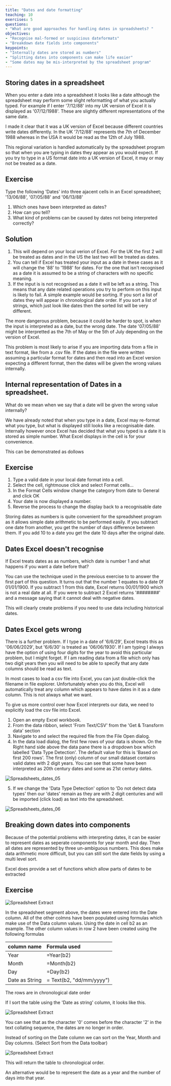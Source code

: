 ```yaml
---
title: "Dates and date formatting"
teaching: 10
exercises: 5
questions:
- "What are good approaches for handling dates in spreadsheets? "
objectives:
- "Recognise mal-formed or suspicious dateformats"
- "Breakdown date fields into components"
keypoints:
- "Internally dates are stored as numbers"
- "Splitting dates into components can make life easier"
- "Some dates may be mis-interpreted by the spreadsheet program"
---
```


## Storing dates in a spreadsheet

When you enter a date into a spreadsheet it looks like a date although the spreadsheet may perform some slight reformatting of what you actually typed. For example if I enter '7/12/88' into my UK version of Excel it is displayed as '07/12/1988'. These are slightly different representations of the same date.

I made it clear that it was a UK version of Excel because different countries write dates differently. In the UK '7/12/88' represents the 7th of December 1988 whereas in the USA it would be read as the 12th of July 1988.

This regional variation is handled automatically by the spreadsheet program so that when you are typing in dates they appear as you would expect. If you try to type in a US format date into a UK version of Excel, it may or may not be treated as a date.

## Exercise

Type the following 'Dates' into three ajacent cells in an Excel spreadsheet; '13/06/88', '07/05/88' and '06/13/88'

1. Which ones have been interpreted as dates?
2. How can you tell?
3. What kind of problems can be caused by dates not being interpreted correctly?

## Solution

1. This will depend on your local verion of Excel. For the UK the first 2 will be treated as dates and in the US the last two will be treated as dates.
2. You can tell if Excel has treated your input as a date in these cases as it will change the '88' to '1988' for dates. For the one that isn't recognised as a date it is assumed to be a string of characters with no specific meaning.
3. If the input is is not recognised as a date it will be left as a string. This means that any date related operations you try to perform on this input is likely to fail. A simple example would be sorting. If you sort a list of dates they will appear in chronological date order. If you sort a list of strings, which just look like dates then the sorted list will be very different.

The more dangerous problem, because it could be harder to spot, is when the input is interpreted as a date, but the wrong date. The date '07/05/88' might be interpretted as the 7th of May or the 5th of July depending on the version of Excel.

This problem is most likely to arise if you are importing data from a file in text format, like from a .csv file. If the dates in the file were written assuming a particular format for dates and then read into an Excel version expecting a different format, then the dates will be given the wrong values internally. 




## Internal representation of Dates in a spreadsheet.

What do we mean when we say that a date will be given the wrong value internally? 

We have already noted that when you type in a date, Excel may re-format what you type, but what is displayed still looks like a recognisable date. Internally however once Excel has decided that what you typed is a date it is stored as simple number. What Excel displays in the cell is for your convenience.

This can be demonstrated as dollows

## Exercise

1. Type a valid date in your local date format into a cell. 
2. Select the cell, rightmouse click and select Format cells...
3. In the Format Cells window change the category from date to General and click OK
4. Your date is now displayed a number.
5. Reverse the process to change the display back to a recognisable date


Storing dates as numbers is quite convenient for the spreadsheet program as it allows simple date arithmetic to be performed easily. If you subtract one date from another, you get the number of days difference between them. If you add 10 to a date you get the date 10 days after the original date.


## Dates Excel doesn't recognise

If Excel treats dates as as numbers, which date is number 1 and what happens if you want a date before that?

You can use the technique used in the previous exercise to to answer the first part of this question. It turns out that the number 1 equates to a date 0f 01/01/1900. If you subtract 1 from this date, Excel returns 00/01/1900 which is not a real date at all. If you were to subtract 2 Excel returns '########' and a message saying that it cannot deal with negative dates. 

This will clearly create problems if you need to use data including historical dates.

## Dates Excel gets wrong

There is a further problem. If I type in a date of '6/6/29', Excel treats this as '06/06/2029', but '6/6/30' is treated as '06/06/1930'. If I am typing I always have the option of using four digits for the year to avoid this particular problem, but I might forget. If I am reading data from a file which only has two digit years then you will need to be able to specify that any date columns should be read as text. 

In most cases to load a csv file into Excel, you can just double-click the filename in file explorer. Unfortunately when you do this, Excel will automatically treat any column which appears to have dates in it as a date column. This is not always what we want. 

To give us more control over how Excel interprets our data, we need to explicitly load the csv file into Excel.

1. Open an empty Excel workbook. 
2. From the data ribbon, select 'From Text/CSV' from the 'Get & Transform data' section
3. Navigate to and select the required file from the File Open dialog. 
4. In the data load dialog, the first few rows of your data is shown. On the Right hand side above the data pane there is a dropdown box which labelled 'Data Type Detection'. The default value for this is 'Based on first 200 rows'. The first (only) column of our small dataset contains valid dates with 2 digit years. You can see that some have been interpreted as 20th century dates and some as 21st century dates.

![Spreadsheets_dates_05](../fig/Spreadsheets_dates_05.png)

5. If we change the 'Data Type Detection' option to 'Do not detect data types' then our 'dates' remain as they are with 2 digit centuries and will be imported (click load) as text into the spreadsheet.


![Spreadsheets_dates_06](../fig/Spreadsheets_dates_06.png)
 
 
## Breaking down dates into components

Because of the potential problems with interpreting dates, it can be easier to represent dates as seperate components for year month and day. Then all dates are represented by three un-ambiguous numbers. This does make data arithmetic more difficult, but you can still sort the date fields by using a multi level sort.

Excel does provide a set of functions which allow parts of dates to be extracted

## Exercise 

 
![Spreadsheet Extract](../fig/Spreadsheets_dates_01.png)

In the spreadsheet segment above, the dates were entered into the Date column. 
All of the other colmns have been populated using formulas which make use of the Data column values.
Using the date in cell b2 as an example. The other column values in row 2 have been created using the following formulas

| column name | Formula used |
|-------------|:-----------------|
|Year         | =Year(b2) |
| Month       | =Month(b2) |
| Day         | =Day(b2)  |
|Date as String | = Text(b2, "dd/mm/yyyy") |

The rows are in chronological date order

If I sort the table using the 'Date as string' column, it looks like this.

![Spreadsheet Extract](../fig/Spreadsheets_dates_02.png)

You can see that as the character '0' comes before the character '2' in the text collating sequence, the dates are no longer in order.

Instead of sorting on the Date column we can sort on the Year, Month and Day columns. (Select Sort from the Data toolbar)


![Spreadsheet Extract](../fig/Spreadsheets_dates_03.png)

This will return the table to chronological order. 

An alternative would be to represent the date as a year and the number of days into that year. 



